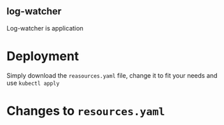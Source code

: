 ## log-watcher

Log-watcher is application


# Deployment

Simply download the `reasources.yaml` file, change it to fit your needs and use `kubectl apply`

# Changes to `resources.yaml`

